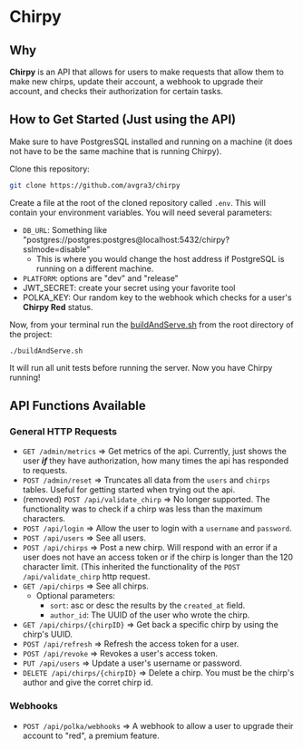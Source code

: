# Chirpy
## Why

__Chirpy__ is an API that allows for users to make requests that allow them to make new chirps, update their account, a webhook to upgrade their account, and checks their authorization for certain tasks.

## How to Get Started (Just using the API)

Make sure to have PostgresSQL installed and running on a machine (it does not have to be the same machine that is running Chirpy).

Clone this repository:

```bash
git clone https://github.com/avgra3/chirpy
```

Create a file at the root of the cloned repository called `.env`. This will contain your environment variables. You will need several parameters:

- `DB_URL`: Something like "postgres://postgres:postgres@localhost:5432/chirpy?sslmode=disable"
    - This is where you would change the host address if PostgreSQL is running on a different machine.
- `PLATFORM`: options are "dev" and "release"
- JWT_SECRET: create your secret using your favorite tool
- POLKA_KEY: Our random key to the webhook which checks for a user's __Chirpy Red__ status.

Now, from your terminal run the [buildAndServe.sh](./buildAndServe.sh) from the root directory of the project:

```bash:
./buildAndServe.sh
```

It will run all unit tests before running the server. Now you have Chirpy running!

## API Functions Available
### General HTTP Requests
- `GET /admin/metrics` => Get metrics of the api. Currently, just shows the user __*if*__ they have authorization, how many times the api has responded to requests.
- `POST /admin/reset` => Truncates all data from the `users` and `chirps` tables. Useful for getting started when trying out the api.
- (removed) `POST /api/validate_chirp` => No longer supported. The functionality was to check if a chirp was less than the maximum characters.
- `POST /api/login` => Allow the user to login with a `username` and `password`.
- `POST /api/users` => See all users.
- `POST /api/chirps` => Post a new chirp. Will respond with an error if a user does not have an access token or if the chirp is longer than the 120 character limit. (This inherited the functionality of the `POST /api/validate_chirp` http request.
- `GET /api/chirps` =>  See all chirps.
    - Optional parameters:
        - `sort`: asc or desc the results by the `created_at` field.
        - `author_id`: The UUID of the user who wrote the chirp.
- `GET /api/chirps/{chirpID}` => Get back a specific chirp by using the chirp's UUID.
- `POST /api/refresh` => Refresh the access token for a user.
- `POST /api/revoke` => Revokes a user's access token.
- `PUT /api/users` => Update a user's username or password.
- `DELETE /api/chirps/{chirpID}` => Delete a chirp. You must be the chirp's author and give the corret chirp id.

### Webhooks
- `POST /api/polka/webhooks` => A webhook to allow a user to upgrade their account to "red", a premium feature.
